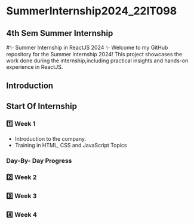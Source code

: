 # SummerInternship2024_22IT098

## 4th Sem Summer Internship

#✨ Summer Internship in ReactJS 2024 ✨
Welcome to my GitHub repository for the Summer Internship 2024! This project showcases the work done during the internship,including practical insights and hands-on experience in ReactJS.

## Introduction


## Start Of Internship

### 1️⃣ Week 1 
  - Introduction to the company.
  - Training in HTML, CSS and JavaScript Topics


### Day-By- Day Progress

### 2️⃣ Week 2

### 3️⃣ Week 3 

### 4️⃣ Week 4
